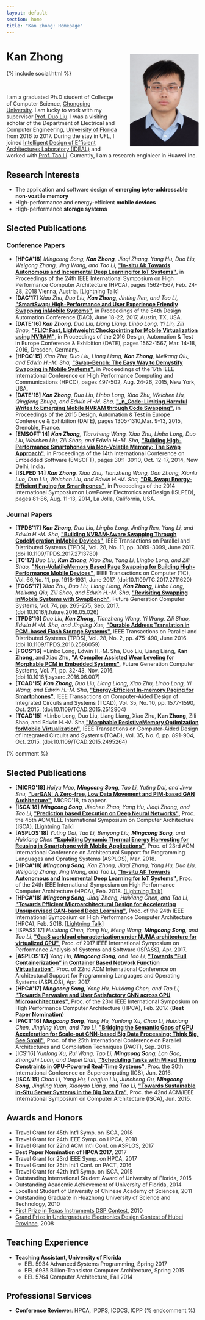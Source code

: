 ```yaml
---
layout: default
section: home
title: "Kan Zhong: Homepage"
---
```

<img src="static/info/zhongkan.jpg" class="img-thumbnail" width="180px" style="float:right; margin-left:30px; margin-top:35px; margin-bottom:10px;">

# Kan Zhong
{% include social.html %}

&nbsp;

I am a graduated Ph.D student of Collecge of Computer Science, [Chongqing University](https://www.cqu.edu.cn/). I am lucky to work with my supervisor [Prof. Duo Liu](http://www.cs.cqu.edu.cn/info/1139/1329.htm). I was a visiting scholar of the Department of Electrical and Computer Engineering, [University of Florida](https://www.ece.ufl.edu/) from 2016 to 2017. During the stay in UFL, I joined [Intelligent Design of Efficient Architectures Laboratory (IDEAL)](http://www.ideal.ece.ufl.edu) and worked with [Prof. Tao Li](http://www.taoli.ece.ufl.edu/). Currently, I am a research enginieer in Huawei Inc.


## Research Interests
  * The application and software design of **emerging byte-addressable non-voatile memory**
  * High-performance and energy-efficient **mobile devices**
  * High-performance **storage systems**
  
  
## Slected Publications
### Conference Papers
  * **[HPCA'18]** *Mingcong Song, __Kan Zhong__, Jiaqi Zhang, Yang Hu, Duo Liu, Weigong Zhang, Jing Wang, and Tao Li,* **["In-situ AI: Towards Autonomous and Incremental Deep Learning for IoT Systems"](static/papers/In-situ_AI.pdf)**, in Proceedings of the 24th IEEE International Symposium on High Performance Computer Architecture (HPCA), pages 1562-1567, Feb. 24-28, 2018 Vienna, Austria. [[Lightning Talk]](https://www.youtube.com/watch?v=eKjfgcXZ7Ug)
  * **[DAC'17]** *Xiao Zhu, Duo Liu, __Kan Zhong__, Jinting Ren, and Tao Li,* **["SmartSwap: High-Performance and User Experience Friendly Swapping inMobile Systems"](static/papers/In-situ_AI.pdf)**, in Proceedings of the 54th Design Automation Conference (DAC), June 18-22, 2017, Austin, TX, USA.
  * **[DATE'16]** *__Kan Zhong__, Duo Liu, Liang Liang, Linbo Long, Yi Lin, Zili Shao,* **["FLIC: Fast, Lightweight Checkpointing for Mobile Virtualization using NVRAM"](static/papers/In-situ_AI.pdf)**, in Proceedings of the 2016 Design, Automation & Test in Europe Conference & Exhibition (DATE), pages 1562-1567, Mar. 14-18, 2016, Dresden, Germany.
  * **[HPCC'15]** *Xiao Zhu, Duo Liu, Liang Liang, __Kan Zhong__, Meikang Qiu, and Edwin H.-M. Sha,* **["Swap-Bench: The Easy Way to Demystify Swapping in Mobile Systems"](static/papers/In-situ_AI.pdf)**, in Proceedings of the 17th IEEE International Conference on High Performance Computing and Communications (HPCC), pages 497-502, Aug. 24-26, 2015, New York, USA.
  * **[DATE'15]** *__Kan Zhong__, Duo Liu, Linbo Long, Xiao Zhu, Weichen Liu, Qingfeng Zhuge, and Edwin H.-M. Sha,* **["_n_Code: Limiting Harmful Writes to Emerging Mobile NVRAM through Code Swapping"](static/papers/In-situ_AI.pdf)**, in Proceedings of the 2015 Design, Automation & Test in Europe Conference & Exhibition (DATE), pages 1305-1310,Mar. 9-13, 2015, Grenoble, France.
  * **[EMSOFT'14]** *__Kan Zhong__, Tianzheng Wang, Xiao Zhu, Linbo Long, Duo Liu, Weichen Liu, Zili Shao, and Edwin H.-M. Sha,* **["Building High-Performance Smartphones via Non-Volatile Memory: The Swap Approach"](static/papers/In-situ_AI.pdf)**, in Proceedings of the 14th International Conference on Embedded Software (EMSOFT), pages 30:1-30:10, Oct. 12-17, 2014, New Delhi, India.
  * **[ISLPED'14]** *__Kan Zhong__, Xiao Zhu, Tianzheng Wang, Dan Zhang, Xianlu Luo, Duo Liu, Weichen Liu, and Edwin H.-M. Sha,* **["DR. Swap: Energy-Efficient Paging for Smarthpones"](static/papers/In-situ_AI.pdf)**, in Proceedings of the 2014 International Symposiumon LowPower Electronics andDesign (ISLPED), pages 81-86, Aug. 11-13, 2014, La Jolla, California, USA.
  

### Journal Papers
  * **[TPDS'17]** *__Kan Zhong__, Duo Liu, Lingbo Long, Jinting Ren, Yang Li, and Edwin H.-M. Sha,* **["Building NVRAM-Aware Swapping Through CodeMigration inMobile Devices"](static/papers/In-situ_AI.pdf)**, IEEE Transactions on Parallel and Distributed Systems (TPDS), Vol. 28, No. 11, pp. 3089-3099, June 2017. (doi:10.1109/TPDS.2017.2713780)
  * **[TC'17]** *Duo Liu, __Kan Zhong__, Xiao Zhu, Yang Li, Lingbo Long, and Zili Shao,* **["Non-VolatileMemory Based Page Swapping for Building High-Performance Mobile Devices"](static/papers/In-situ_AI.pdf)**, IEEE Transactions on Computer (TC), Vol. 66,No. 11, pp. 1918-1931, June 2017. (doi:10.1109/TC.2017.2711620)
  * **[FGCS'17]** *Xiao Zhu, Duo Liu, Liang Liang, __Kan Zhong__, Linbo Long, Meikang Qiu, Zili Shao, and Edwin H.-M. Sha,* **["Revisiting Swapping inMobile Systems with SwapBench"](static/papers/In-situ_AI.pdf)**, Future Generation Computer Systems, Vol. 74, pp. 265-275, Sep. 2017. (doi:10.1016/j.future.2016.05.026)
  * **[TPDS'16]** *Duo Liu, __Kan Zhong__, Tianzheng Wang, Yi Wang, Zili Shao, Edwin H.-M. Sha, and Jingling Xue,* **["Durable Address Translation in PCM-based Flash Storage Systems"](static/papers/In-situ_AI.pdf)**, IEEE Transactions on Parallel and Distributed Systems (TPDS), Vol. 28, No. 2, pp. 475-490, June 2016. (doi:10.1109/TPDS.2016.2586059)
  * **[FGCS'16]** *Linbo Long, Edwin H.-M. Sha, Duo Liu, Liang Liang, __Kan Zhong__, and Xiao Zhu, **["A Compiler Assisted Wear Leveling for Morphable PCM in Embedded Systems"](static/papers/In-situ_AI.pdf)**, Future Generation Computer Systems, Vol. 71, pp. 32-43, Nov. 2016. (doi:10.1016/j.sysarc.2016.06.007)
  * **[TCAD'15]** *__Kan Zhong__, Duo Liu, Liang Liang, Xiao Zhu, Linbo Long, Yi Wang, and Edwin H.-M. Sha,* **["Energy-Efficient In-memory Paging for Smartphones"](static/papers/In-situ_AI.pdf)**, IEEE Transactions on Computer-Aided Design of Integrated Circuits and Systems (TCAD), Vol. 35, No. 10, pp. 1577-1590, Oct. 2015. (doi:10.1109/TCAD.2015.2512904)
  * **[TCAD'15]** *Linbo Long, Duo Liu, Liang Liang, Xiao Zhu, __Kan Zhong__, Zili Shao, and Edwin H.-M. Sha,**["Morphable ResistiveMemory Optimization forMobile Virtualization"](static/papers/In-situ_AI.pdf)**, IEEE Transactions on Computer-Aided Design of Integrated Circuits and Systems (TCAD), Vol. 35, No. 6, pp. 891-904, Oct. 2015. (doi:10.1109/TCAD.2015.2495264)
  


{% comment %}


## Slected Publications
  * **[MICRO'18]** *Haiyu Mao, __Mingcong Song__, Tao Li, Yuting Dai, and Jiwu Shu,* **["LerGAN: A Zero-free, Low Data
Movement and PIM-based GAN Architecture"]()**, MICRO'18, to appear.
  * **[ISCA'18]** *__Mingcong Song__, Jiechen Zhao, Yang Hu, Jiaqi Zhang, and Tao Li,* **["Prediction based Execution on Deep Neural Networks"](static/papers/Prediction_AI.pdf)**, Proc. the 45th ACM/IEEE International Symposium on Computer Architecture (ISCA). [[Lightning Talk]](https://www.youtube.com/watch?v=YdczKwzn1eU)
  * **[ASPLOS'18]** *Yuting Dai, Tao Li, Benyong Liu, __Mingcong Song__, and Huixiang Chen* **[“Exploiting Dynamic Thermal Energy Harvesting for Reusing in Smartphone with Mobile Applications”]()**, Proc. of 23rd ACM International Conference on Architectural Support for Programming Languages and Oprating Systems (ASPLOS), Mar. 2018.
  * **[HPCA'18]** *__Mingcong Song__, Kan Zhong, Jiaqi Zhang, Yang Hu, Duo Liu, Weigong Zhang, Jing Wang, and Tao Li,* **["In-situ AI: Towards Autonomous and Incremental Deep Learning for IoT Systems"](static/papers/In-situ_AI.pdf)**, Proc. of the 24th IEEE International Symposium on High Performance Computer Architecture (HPCA), Feb. 2018. [[Lightning Talk]](https://www.youtube.com/watch?v=eKjfgcXZ7Ug)
  * **[HPCA'18]** *__Mingcong Song__, Jiaqi Zhang, Huixiang Chen, and Tao Li,* **["Towards Efficient Microarchitectural Design for Accelerating Unsupervised GAN-based Deep Learning"](static/papers/GAN.pdf)**, Proc. of the 24th IEEE International Symposium on High Performance Computer Architecture (HPCA), Feb. 2018. [[Lightning Talk]](https://www.youtube.com/watch?v=itVJW4qd5Yk)
  * [ISPASS'17] *Huixiang Chen, Yang Hu, Meng Wang, __Mingcong Song__, and Tao Li,* **["GaaS workload characterization under NUMA architecture for virtualized GPU"](http://ieeexplore.ieee.org/document/7975271/)**, Proc. of 2017 IEEE International Symposium on Performance Analysis of Systems and Software (ISPASS), Apr. 2017.
   * **[ASPLOS'17]** *Yang Hu, __Mingcong Song__, and Tao Li,* **[“Towards “Full Containerization” in Container Based Network Function Virtualization”](https://dl.acm.org/citation.cfm?id=3037713)**, Proc. of 22nd ACM International Conference on Architectural Support for Programming Languages and Operating Systems (ASPLOS), Apr. 2017.
   * **[HPCA'17]** *__Mingcong Song__, Yang Hu, Huixiang Chen, and Tao Li,* **["Towards Pervasive and User Satisfactory CNN across GPU Microarchitectures"](static/papers/P-CNN.pdf)**, Proc. of the 23rd IEEE International Symposium on High Performance Computer Architecture (HPCA), Feb. 2017. (**Best Paper Nomination**)
   * **[PACT'16]** *__Mingcong Song__, Yang Hu, Yunlong Xu, Chao Li, Huixiang Chen, Jingling Yuan, and Tao Li,* **["Bridging the Semantic Gaps of GPU Acceleration for Scale-out CNN-based Big Data Processing: Think Big, See Small"](static/papers/D3NN.pdf)**, Proc. of the 25th International Conference on Parallel Architectures and Compilation Techniques (PACT), Sep. 2016.
   * [ICS'16] *Yunlong Xu, Rui Wang, Tao Li, __Mingcong Song__, Lan Gao, Zhongzhi Luan, and Depei Qian,* **["Scheduling Tasks with Mixed Timing Constraints in GPU-Powered Real-Time Systems"](https://dl.acm.org/citation.cfm?id=2926265)**, Proc. the 30th International Conference on Supercomputing (ICS), Jun. 2016. 
   * **[ISCA'15]** *Chao Li, Yang Hu, Longjun Liu, Juncheng Gu, __Mingcong Song__, Jingling Yuan, Xiaoyao Liang, and Tao Li,* **["Towards Sustainable in-Situ Server Systems in the Big Data Era"](http://ieeexplore.ieee.org/document/7284052/)**, Proc. the 42nd ACM/IEEE International Symposium on Computer Architecture (ISCA), Jun. 2015.
  
## Awards and Honors
  * Travel Grant for 45th Int'l Symp. on ISCA, 2018
  * Travel Grant for 24th IEEE Symp. on HPCA, 2018
  * Travel Grant for 22nd ACM Int'l Conf. on ASPLOS, 2017
  * **Best Paper Nomination of HPCA 2017**, 2017
  * Travel Grant for 23rd IEEE Symp. on HPCA, 2017
  * Travel Grant for 25th Int'l Conf. on PACT, 2016
  * Travel Grant for 42th Int'l Symp. on ISCA, 2015
  * Outstanding International Student Award of University of Florida, 2015
  * Outstanding Academic Achievement of University of Florida, 2014
  * Excellent Student of University of Chinese Academy of Sciences, 2011
  * Outstanding Graduate in Huazhong University of Science and Technology, 2010
  * [First Prize in Texas Instruments DSP Contest](http://qiming.hust.edu.cn/info/1113/2585.htm), 2010 
  * [Grand Prize in Undergraduate Electronics Design Contest of Hubei Province](http://news.hust.edu.cn/_t6/2008/0930/c159a22343/page.htm), 2008

## Teaching Experience
  * **Teaching Assistant, University of Florida**
    * EEL 5934 Advanced Systems Programming, Spring 2017    
    * EEL 6935 Billion-Transistor Computer Architecture, Spring 2015
    * EEL 5764 Computer Architecture, Fall 2014

## Professional Services
  * **Conference Reviewer**:	HPCA, IPDPS, ICDCS, ICPP
{% endcomment %}
